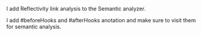 I add Reflectivity link analysis to the Semantic analyzer.

I add #beforeHooks and #afterHooks anotation and make sure to visit them for semantic analysis.